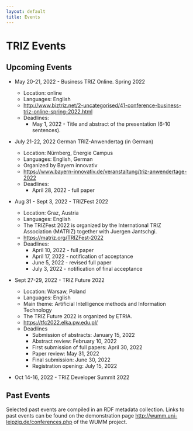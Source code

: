 ```yaml
---
layout: default
title: Events
---
```


# TRIZ Events

## Upcoming Events

* May 20-21, 2022 - Business TRIZ Online. Spring 2022
  - Location: online
  - Languages: English
  - <http://www.biztriz.net/2-uncategorised/41-conference-business-triz-online-spring-2022.html>
  - Deadlines:
    - May 1, 2022 - Title and abstract of the presentation (6-10 sentences).

* July 21-22, 2022 German TRIZ-Anwendertag (in German)
  - Location: Nürnberg, Energie Campus
  - Languages: English, German
  - Organized by Bayern innovativ
  - <https://www.bayern-innovativ.de/veranstaltung/triz-anwendertage-2022>
  - Deadlines:
    - April 28, 2022 - full paper

* Aug 31 - Sept 3, 2022 - TRIZFest 2022
  - Location: Graz, Austria
  - Languages: English
  - The TRIZFest 2022 is organized by the International TRIZ Association
    (MATRIZ) together with Juergen Jantschgi.
  - <https://matriz.org/TRIZFest-2022>
  - Deadlines:
    - April 10, 2022 - full paper
    - April 17, 2022 - notification of acceptance
    - June 5, 2022 - revised full paper
    - July 3, 2022 - notification of final acceptance

* Sept 27-29, 2022 - TRIZ Future 2022
  - Location: Warsaw, Poland
  - Languages: English
  - Main theme: Artificial Intelligence methods and Information Technology
  - The TRIZ Future 2022 is organized by ETRIA.
  - <https://tfc2022.elka.pw.edu.pl/>
  - Deadlines  
    - Submission of abstracts: January 15, 2022
    - Abstract review: February 10, 2022
    - First submission of full papers: April 30, 2022
    - Paper review: May 31, 2022
    - Final submission: June 30, 2022
    - Registration opening: July 15, 2022

* Oct 14-16, 2022 - TRIZ Developer Summit 2022
  
## Past Events

Selected past events are compiled in an RDF metadata collection.  Links to
past events can be found on the demonstration page
<http://wumm.uni-leipzig.de/conferences.php> of the WUMM project.


